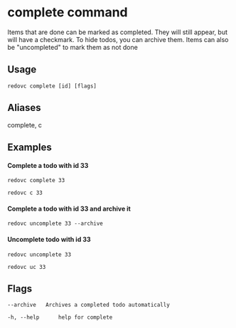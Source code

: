 # complete command
Items that are done can be marked as completed. They will still appear, but will have a checkmark. To hide todos, you can archive them. Items can also be "uncompleted" to mark them as not done


## Usage
`redovc complete [id] [flags]`

## Aliases
  complete, c

## Examples
#### Complete a todo with id 33

`redovc complete 33`
    
`redovc c 33`

#### Complete a todo with id 33 and archive it
    
`redovc uncomplete 33 --archive`

#### Uncomplete todo with id 33
    
`redovc uncomplete 33`
    
`redovc uc 33`

## Flags
`--archive   Archives a completed todo automatically`


`-h, --help      help for complete`
